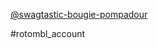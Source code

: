 [@swagtastic-bougie-pompadour](https://www.tumblr.com/swagtastic-bougie-pompadour)

#rotombl_account 